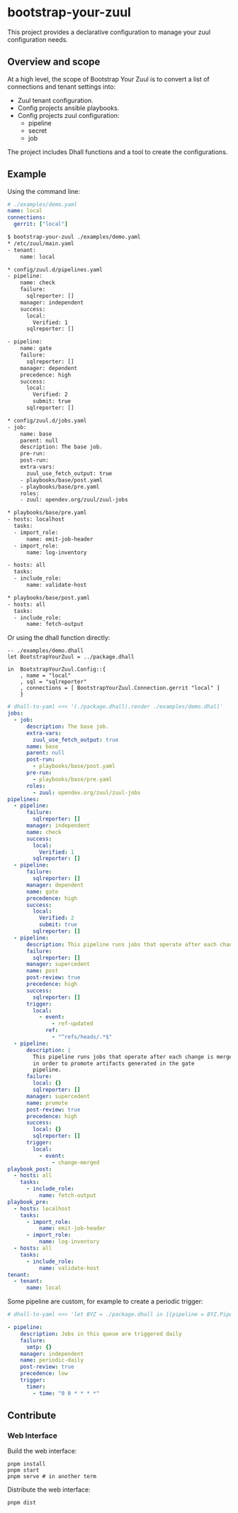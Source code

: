 # bootstrap-your-zuul

This project provides a declarative configuration to manage your zuul configuration needs.

## Overview and scope

At a high level, the scope of Bootstrap Your Zuul is to convert a list of connections and tenant settings
into:

- Zuul tenant configuration.
- Config projects ansible playbooks.
- Config projects zuul configuration:
  - pipeline
  - secret
  - job

The project includes Dhall functions and a tool to create the configurations.

## Example

Using the command line:

```yaml
# ./examples/demo.yaml
name: local
connections:
  gerrit: ["local"]
```

```bash
$ bootstrap-your-zuul ./examples/demo.yaml
* /etc/zuul/main.yaml
- tenant:
    name: local

* config/zuul.d/pipelines.yaml
- pipeline:
    name: check
    failure:
      sqlreporter: []
    manager: independent
    success:
      local:
        Verified: 1
      sqlreporter: []

- pipeline:
    name: gate
    failure:
      sqlreporter: []
    manager: dependent
    precedence: high
    success:
      local:
        Verified: 2
        submit: true
      sqlreporter: []

* config/zuul.d/jobs.yaml
- job:
    name: base
    parent: null
    description: The base job.
    pre-run:
    post-run:
    extra-vars:
      zuul_use_fetch_output: true
    - playbooks/base/post.yaml
    - playbooks/base/pre.yaml
    roles:
    - zuul: opendev.org/zuul/zuul-jobs

* playbooks/base/pre.yaml
- hosts: localhost
  tasks:
  - import_role:
      name: emit-job-header
  - import_role:
      name: log-inventory

- hosts: all
  tasks:
  - include_role:
      name: validate-host

* playbooks/base/post.yaml
- hosts: all
  tasks:
  - include_role:
      name: fetch-output
```

Or using the dhall function directly:

```dhall
-- ./examples/demo.dhall
let BootstrapYourZuul = ../package.dhall

in  BootstrapYourZuul.Config::{
    , name = "local"
    , sql = "sqlreporter"
    , connections = [ BootstrapYourZuul.Connection.gerrit "local" ]
    }

```

```yaml
# dhall-to-yaml <<< '(./package.dhall).render ./examples/demo.dhall'
jobs:
  - job:
      description: The base job.
      extra-vars:
        zuul_use_fetch_output: true
      name: base
      parent: null
      post-run:
        - playbooks/base/post.yaml
      pre-run:
        - playbooks/base/pre.yaml
      roles:
        - zuul: opendev.org/zuul/zuul-jobs
pipelines:
  - pipeline:
      failure:
        sqlreporter: []
      manager: independent
      name: check
      success:
        local:
          Verified: 1
        sqlreporter: []
  - pipeline:
      failure:
        sqlreporter: []
      manager: dependent
      name: gate
      precedence: high
      success:
        local:
          Verified: 2
          submit: true
        sqlreporter: []
  - pipeline:
      description: This pipeline runs jobs that operate after each change is merged.
      failure:
        sqlreporter: []
      manager: supercedent
      name: post
      post-review: true
      precedence: high
      success:
        sqlreporter: []
      trigger:
        local:
          - event:
              - ref-updated
            ref:
              - "^refs/heads/.*$"
  - pipeline:
      description: |
        This pipeline runs jobs that operate after each change is merged
        in order to promote artifacts generated in the gate
        pipeline.
      failure:
        local: {}
        sqlreporter: []
      manager: supercedent
      name: promote
      post-review: true
      precedence: high
      success:
        local: {}
        sqlreporter: []
      trigger:
        local:
          - event:
              - change-merged
playbook_post:
  - hosts: all
    tasks:
      - include_role:
          name: fetch-output
playbook_pre:
  - hosts: localhost
    tasks:
      - import_role:
          name: emit-job-header
      - import_role:
          name: log-inventory
  - hosts: all
    tasks:
      - include_role:
          name: validate-host
tenant:
  - tenant:
      name: local

```

Some pipeline are custom, for example to create a periodic trigger:

```yaml
# dhall-to-yaml <<< 'let BYZ = ./package.dhall in [{pipeline = BYZ.Pipeline.periodic BYZ.Pipeline.Frequency.daily BYZ.Zuul.Pipeline.Reporter.Smtp.default}]'

- pipeline:
    description: Jobs in this queue are triggered daily
    failure:
      smtp: {}
    manager: independent
    name: periodic-daily
    post-review: true
    precedence: low
    trigger:
      timer:
        - time: "0 0 * * * *"
```

## Contribute

### Web Interface

Build the web interface:

```ShellSession
pnpm install
pnpm start
pnpm serve # in another term
```

Distribute the web interface:

```ShellSession
pnpm dist
```

